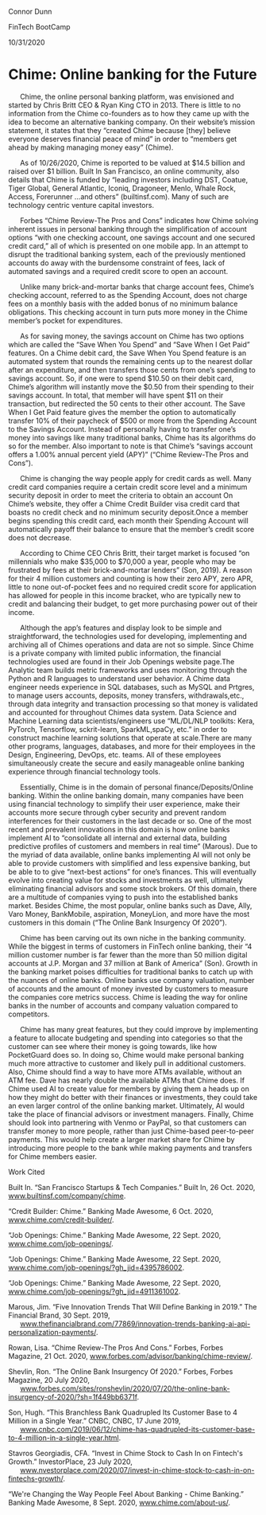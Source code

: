 Connor Dunn


FinTech BootCamp


10/31/2020


Chime: Online banking for the Future
====================================


&nbsp;&nbsp;&nbsp;&nbsp;&nbsp;&nbsp;Chime, the online personal banking platform, was envisioned and started by Chris Britt CEO & Ryan King CTO in 2013. There is little to no information from the Chime co-founders as to how they came up with the idea to become an alternative banking company. On their website’s mission statement, it states that they “created Chime because [they] believe everyone deserves financial peace of mind” in order to “members get ahead by making managing money easy” (Chime).

&nbsp;&nbsp;&nbsp;&nbsp;&nbsp;&nbsp;As of 10/26/2020, Chime is reported to be valued at $14.5 billion and raised over $1 billion. Built In San Francisco, an online community, also details that Chime is funded by “leading investors including DST, Coatue, Tiger Global, General Atlantic, Iconiq, Dragoneer, Menlo, Whale Rock, Access, Forerunner …and others” (builtinsf.com). Many of such are technology centric venture capital investors.

&nbsp;&nbsp;&nbsp;&nbsp;&nbsp;&nbsp;Forbes “Chime Review-The Pros and Cons” indicates how Chime solving inherent issues in personal banking through the simplification of account options “with one checking account, one savings account and one secured credit card,” all of which is presented on one mobile app. In an attempt to disrupt the traditional banking system, each of the previously mentioned accounts do away with the burdensome constraint of fees, lack of automated savings and a required credit score to open an account.

&nbsp;&nbsp;&nbsp;&nbsp;&nbsp;&nbsp;Unlike many brick-and-mortar banks that charge account fees, Chime’s checking account, referred to as the Spending Account, does not charge fees on a monthly basis with the added bonus of no minimum balance obligations. This checking account in turn puts more money in the Chime member’s pocket for expenditures.

&nbsp;&nbsp;&nbsp;&nbsp;&nbsp;&nbsp;As for saving money, the savings account on Chime has two options which are called the “Save When You Spend” and “Save When I Get Paid” features. On a Chime debit card, the Save When You Spend feature is an automated system that rounds the remaining cents up to the nearest dollar after an expenditure, and then transfers those cents from one’s spending to savings account. So, if one were to spend $10.50 on their debit card, Chime’s algorithm will instantly move the $0.50 from their spending to their savings account. In total, that member will have spent $11 on their transaction, but redirected the 50 cents to their other account. The Save When I Get Paid feature gives the member the option to automatically transfer 10% of their paycheck of $500 or more from the Spending Account to the Savings Account. Instead of personally having to transfer one’s money into savings like many traditional banks, Chime has its algorithms do so for the member. Also important to note is that Chime’s “savings account offers a 1.00% annual percent yield (APY)” (“Chime Review-The Pros and Cons”). 

&nbsp;&nbsp;&nbsp;&nbsp;&nbsp;&nbsp;Chime is changing the way people apply for credit cards as well. Many credit card companies require a certain credit score level and a minimum security deposit in order to meet the criteria to obtain an account On Chime’s website, they offer a Chime Credit Builder visa credit card that boasts no credit check and no minimum security deposit.Once a member begins spending this credit card, each month their Spending Account will automatically payoff their balance to ensure that the member’s credit score does not decrease.

&nbsp;&nbsp;&nbsp;&nbsp;&nbsp;&nbsp;According to Chime CEO Chris Britt, their target market is focused “on millennials who make $35,000 to $70,000 a year, people who may be frustrated by fees at their brick-and-mortar lenders” (Son, 2019). A reason for their 4 million customers and counting is how their zero APY, zero APR, little to none out-of-pocket fees and no required credit score for application has allowed for people in this income bracket, who are typically new to credit and balancing their budget, to get more purchasing power out of their income.

&nbsp;&nbsp;&nbsp;&nbsp;&nbsp;&nbsp;Although the app’s features and display look to be simple and straightforward, the technologies used for developing, implementing and archiving all of Chimes operations and data are not so simple. Since Chime is a private company with limited public information, the financial technologies used are found in their Job Openings website page.The Analytic team builds metric frameworks and uses monitoring through the Python and R languages to understand user behavior. A Chime data engineer needs experience in SQL databases, such as MySQL and Prtgres, to manage users accounts, deposits, money transfers, withdrawals,etc., through data integrity and transaction processing so that money is validated and accounted for throughout Chimes data system.  Data Science and Machine Learning data scientists/engineers use “ML/DL/NLP toolkits: Kera, PyTorch, Tensorflow, sckrit-learn, SparkML,spaCy, etc.” in order to construct machine learning solutions that operate at scale.There are many other programs, languages, databases, and more for their employees in the Design, Engineering, DevOps, etc. teams. All of these employees simultaneously create the secure and easily manageable online banking experience through financial technology tools.

&nbsp;&nbsp;&nbsp;&nbsp;&nbsp;&nbsp;Essentially, Chime is in the domain of personal finance/Deposits/Online banking. Within the online banking domain, many companies have been using financial technology to simplify their user experience, make their accounts more secure through cyber security and prevent random interferences for their customers in the last decade or so. One of the most recent and prevalent innovations in this domain is how online banks implement AI to “consolidate all internal and external data, building predictive profiles of customers and members in real time” (Marous). Due to the myriad of data available, online banks implementing AI will not only be able to provide customers with simplified and less expensive banking, but be able to to give “next-best actions” for one’s finances. This will eventually evolve into creating value for stocks and investments as well, ultimately eliminating financial advisors and some stock brokers. Of this domain, there are a multitude of companies vying to push into the established banks market. Besides Chime, the most popular, online banks such as Dave, Ally, Varo Money, BankMobile, aspiration, MoneyLion, and more have the most customers in this domain (“The Online Bank Insurgency Of 2020”).

&nbsp;&nbsp;&nbsp;&nbsp;&nbsp;&nbsp;Chime has been carving out its own niche in the banking community. While the biggest in terms of customers in FinTech online banking, their “4 million customer number is far fewer than the more than 50 million digital accounts at J.P. Morgan and 37 million at Bank of America” (Son). Growth in the banking market poises difficulties for traditional banks to catch up with the nuances of online banks. Online banks use company valuation, number of accounts and the amount of money invested by customers to measure the companies core metrics success. Chime is leading the way for online banks in the number of accounts and company valuation compared to competitors.

&nbsp;&nbsp;&nbsp;&nbsp;&nbsp;&nbsp;Chime has many great features, but they could improve by implementing a feature to allocate budgeting and spending into categories so that the customer can see where their money is going towards, like how PocketGuard does so. In doing so, Chime would make personal banking much more attractive to customer and likely pull in additional customers. Also, Chime should find a way to have more ATMs available, without an ATM fee. Dave has nearly double the available ATMs that Chime does. If Chime used AI to create value for members by giving them a heads up on how they might do better with their finances or investments, they could take an even larger control of the online banking market. Ultimately, AI would take the place of financial advisors or investment managers. Finally, Chime should look into partnering with Venmo or PayPal, so that customers can transfer money to more people, rather than just Chime-based peer-to-peer payments. This would help create a larger market share for Chime by introducing more people to the bank while making payments and transfers for Chime members easier.


Work Cited


Built In. “San Francisco Startups & Tech Companies.” Built In, 26 Oct. 2020, www.builtinsf.com/company/chime.


“Credit Builder: Chime.” Banking Made Awesome, 6 Oct. 2020, www.chime.com/credit-builder/. 


“Job Openings: Chime.” Banking Made Awesome, 22 Sept. 2020, www.chime.com/job-openings/. 


“Job Openings: Chime.” Banking Made Awesome, 22 Sept. 2020, www.chime.com/job-openings/?gh_jid=4395786002.


“Job Openings: Chime.” Banking Made Awesome, 22 Sept. 2020, www.chime.com/job-openings/?gh_jid=4911361002. 


Marous, Jim. “Five Innovation Trends That Will Define Banking in 2019.” The Financial Brand, 30 Sept. 2019, 
&nbsp;&nbsp;&nbsp;&nbsp;&nbsp;&nbsp;www.thefinancialbrand.com/77869/innovation-trends-banking-ai-api-personalization-payments/. 


Rowan, Lisa. “Chime Review-The Pros And Cons.” Forbes, Forbes Magazine, 21 Oct. 2020, www.forbes.com/advisor/banking/chime-review/. 


Shevlin, Ron. “The Online Bank Insurgency Of 2020.” Forbes, Forbes Magazine, 20 July 2020, 
&nbsp;&nbsp;&nbsp;&nbsp;&nbsp;&nbsp;www.forbes.com/sites/ronshevlin/2020/07/20/the-online-bank-insurgency-of-2020/?sh=1f449bb6371f. 


Son, Hugh. “This Branchless Bank Quadrupled Its Customer Base to 4 Million in a Single Year.” CNBC, CNBC, 17 June 2019, 
&nbsp;&nbsp;&nbsp;&nbsp;&nbsp;&nbsp;www.cnbc.com/2019/06/12/chime-has-quadrupled-its-customer-base-to-4-million-in-a-single-year.html. 


Stavros Georgiadis, CFA. “Invest in Chime Stock to Cash In on Fintech's Growth.” InvestorPlace, 23 July 2020, 
&nbsp;&nbsp;&nbsp;&nbsp;&nbsp;&nbsp;www.nvestorplace.com/2020/07/invest-in-chime-stock-to-cash-in-on-fintechs-growth/. 


“We're Changing the Way People Feel About Banking - Chime Banking.” Banking Made Awesome, 8 Sept. 2020, www.chime.com/about-us/. 
